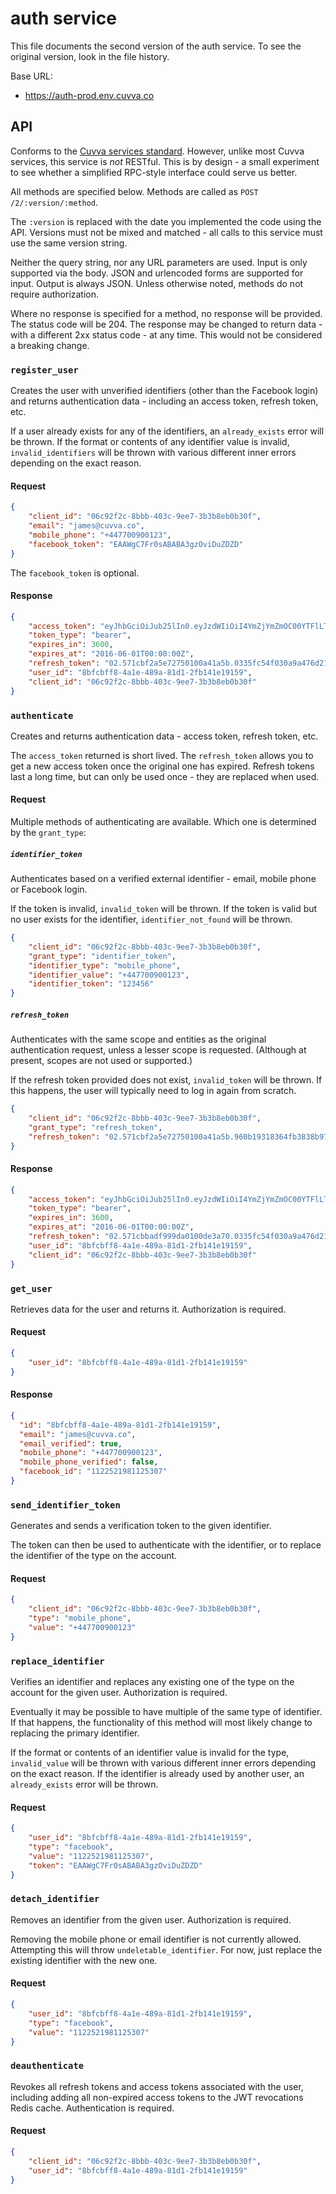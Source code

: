 # auth service

This file documents the second version of the auth service. To see the original
version, look in the file history.

Base URL:

- https://auth-prod.env.cuvva.co

## API

Conforms to the [Cuvva services standard][1]. However, unlike most Cuvva
services, this service is *not* RESTful. This is by design - a small experiment
to see whether a simplified RPC-style interface could serve us better.

All methods are specified below. Methods are called as
`POST /2/:version/:method`.

The `:version` is replaced with the date you implemented the code using the API.
Versions must not be mixed and matched - all calls to this service must use the
same version string.

Neither the query string, nor any URL parameters are used. Input is only
supported via the body. JSON and urlencoded forms are supported for input.
Output is always JSON. Unless otherwise noted, methods do not require
authorization.

Where no response is specified for a method, no response will be provided. The
status code will be 204. The response may be changed to return data - with a
different 2xx status code - at any time. This would not be considered a breaking
change.

### `register_user`

Creates the user with unverified identifiers (other than the Facebook login) and
returns authentication data - including an access token, refresh token, etc.

If a user already exists for any of the identifiers, an `already_exists` error
will be thrown. If the format or contents of any identifier value is invalid,
`invalid_identifiers` will be thrown with various different inner errors
depending on the exact reason.

#### Request

```json
{
	"client_id": "06c92f2c-8bbb-403c-9ee7-3b3b8eb0b30f",
	"email": "james@cuvva.co",
	"mobile_phone": "+447700900123",
	"facebook_token": "EAAWgC7Fr0sABABA3gzOviDuZDZD"
}
```

The `facebook_token` is optional.

#### Response

```json
{
	"access_token": "eyJhbGciOiJub25lIn0.eyJzdWIiOiI4YmZjYmZmOC00YTFlLTQ4OWEtODFkMS0yZmIxNDFlMTkxNTkiLCJhdWQiOiIwNmM5MmYyYy04YmJiLTQwM2MtOWVlNy0zYjNiOGViMGIzMGYifQ.",
	"token_type": "bearer",
	"expires_in": 3600,
	"expires_at": "2016-06-01T00:00:00Z",
	"refresh_token": "02.571cbf2a5e72750100a41a5b.0335fc54f030a9a476d210854f4cb1f5def99f64ea063b806fde65563feb0c86",
	"user_id": "8bfcbff8-4a1e-489a-81d1-2fb141e19159",
	"client_id": "06c92f2c-8bbb-403c-9ee7-3b3b8eb0b30f"
}
```

### `authenticate`

Creates and returns authentication data - access token, refresh token, etc.

The `access_token` returned is short lived. The `refresh_token` allows you to
get a new access token once the original one has expired. Refresh tokens last a
long time, but can only be used once - they are replaced when used.

#### Request

Multiple methods of authenticating are available. Which one is determined by the
`grant_type`:

##### `identifier_token`

Authenticates based on a verified external identifier - email, mobile phone or
Facebook login.

If the token is invalid, `invalid_token` will be thrown. If the token is valid
but no user exists for the identifier, `identifier_not_found` will be thrown.

```json
{
	"client_id": "06c92f2c-8bbb-403c-9ee7-3b3b8eb0b30f",
	"grant_type": "identifier_token",
	"identifier_type": "mobile_phone",
	"identifier_value": "+447700900123",
	"identifier_token": "123456"
}
```

##### `refresh_token`

Authenticates with the same scope and entities as the original authentication
request, unless a lesser scope is requested. (Although at present, scopes are
not used or supported.)

If the refresh token provided does not exist, `invalid_token` will be thrown.
If this happens, the user will typically need to log in again from scratch.

```json
{
	"client_id": "06c92f2c-8bbb-403c-9ee7-3b3b8eb0b30f",
	"grant_type": "refresh_token",
	"refresh_token": "02.571cbf2a5e72750100a41a5b.960b19318364fb3838b97695b27c36287fbd02d677131dfd41261f7d1bd3a62c"
}
```

#### Response

```json
{
	"access_token": "eyJhbGciOiJub25lIn0.eyJzdWIiOiI4YmZjYmZmOC00YTFlLTQ4OWEtODFkMS0yZmIxNDFlMTkxNTkiLCJhdWQiOiIwNmM5MmYyYy04YmJiLTQwM2MtOWVlNy0zYjNiOGViMGIzMGYifQ.",
	"token_type": "bearer",
	"expires_in": 3600,
	"expires_at": "2016-06-01T00:00:00Z",
	"refresh_token": "02.571cbbadf999da0100de3a70.0335fc54f030a9a476d210854f4cb1f5def99f64ea063b806fde65563feb0c86",
	"user_id": "8bfcbff8-4a1e-489a-81d1-2fb141e19159",
	"client_id": "06c92f2c-8bbb-403c-9ee7-3b3b8eb0b30f"
}
```

### `get_user`

Retrieves data for the user and returns it. Authorization is required.

#### Request

```json
{
	"user_id": "8bfcbff8-4a1e-489a-81d1-2fb141e19159"
}
```

#### Response

```json
{
  "id": "8bfcbff8-4a1e-489a-81d1-2fb141e19159",
  "email": "james@cuvva.co",
  "email_verified": true,
  "mobile_phone": "+447700900123",
  "mobile_phone_verified": false,
  "facebook_id": "1122521981125307"
}
```

### `send_identifier_token`

Generates and sends a verification token to the given identifier.

The token can then be used to authenticate with the identifier, or to replace
the identifier of the type on the account.

#### Request

```json
{
	"client_id": "06c92f2c-8bbb-403c-9ee7-3b3b8eb0b30f",
	"type": "mobile_phone",
	"value": "+447700900123"
}
```

### `replace_identifier`

Verifies an identifier and replaces any existing one of the type on the account
for the given user. Authorization is required.

Eventually it may be possible to have multiple of the same type of identifier.
If that happens, the functionality of this method will most likely change to
replacing the primary identifier.

If the format or contents of an identifier value is invalid for the type,
`invalid_value` will be thrown with various different inner errors depending on
the exact reason. If the identifier is already used by another user, an
`already_exists` error will be thrown.

#### Request

```json
{
	"user_id": "8bfcbff8-4a1e-489a-81d1-2fb141e19159",
	"type": "facebook",
	"value": "1122521981125307",
	"token": "EAAWgC7Fr0sABABA3gzOviDuZDZD"
}
```

### `detach_identifier`

Removes an identifier from the given user. Authorization is required.

Removing the mobile phone or email identifier is not currently allowed.
Attempting this will throw `undeletable_identifier`. For now, just replace the
existing identifier with the new one.

#### Request

```json
{
	"user_id": "8bfcbff8-4a1e-489a-81d1-2fb141e19159",
	"type": "facebook",
	"value": "1122521981125307"
}
```

### `deauthenticate`

Revokes all refresh tokens and access tokens associated with the user, including
adding all non-expired access tokens to the JWT revocations Redis cache.
Authentication is required.

#### Request

```json
{
	"client_id": "06c92f2c-8bbb-403c-9ee7-3b3b8eb0b30f",
	"user_id": "8bfcbff8-4a1e-489a-81d1-2fb141e19159"
}
```

[1]: https://github.com/cuvva/standards/blob/master/services.md
